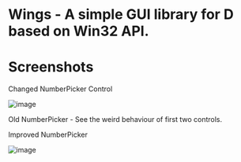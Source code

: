 
# Wings - A simple GUI library for D based on Win32 API.

# Screenshots
Changed NumberPicker Control

![image](https://user-images.githubusercontent.com/8840907/218278632-025c80b1-be2c-44ec-8fd5-1ba57c3e3f5d.png)

Old NumberPicker - See the weird behaviour of first two controls.

Improved NumberPicker

![image](https://user-images.githubusercontent.com/8840907/218278673-b9cecaac-1cb3-4865-92d9-5d85ba0c2ef8.png)
